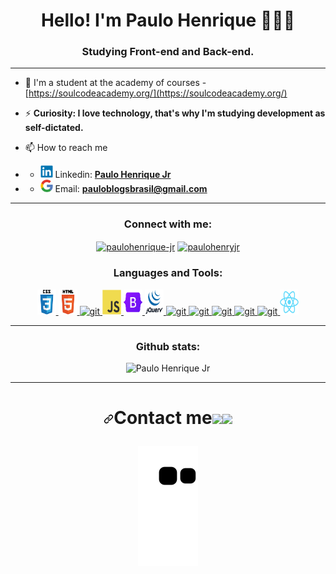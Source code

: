 <h1 align="center">Hello! I'm Paulo Henrique 👩🏻‍💻</h1>
<h3 align="center">Studying Front-end and Back-end.</h3>

---

- 📝 I'm a student at the academy of courses - [https://soulcodeacademy.org/](https://soulcodeacademy.org/)

- ⚡ **Curiosity: I love technology, that's why I'm studying development as self-dictated.**
- 📫 How to reach me
- - <img src="https://raw.githubusercontent.com/devicons/devicon/master/icons/linkedin/linkedin-original.svg" height="20"> Linkedin: **[Paulo Henrique Jr](https://www.linkedin.com/in/paulohenrique-jr/)**
- - <img src="https://raw.githubusercontent.com/devicons/devicon/master/icons/google/google-original.svg" height="20"> Email: **pauloblogsbrasil@gmail.com**

---

<h3 align="center">Connect with me:</h3>
<p align="center">
<a href="https://www.linkedin.com/in/paulohenrique-jr/" target="blank"><img align="center" src="https://cdn.jsdelivr.net/npm/simple-icons@3.0.1/icons/linkedin.svg" alt="paulohenrique-jr" height="20" width="30" /></a>
<a href="https://www.instagram.com/paulohenryjr/" target="blank"><img align="center" src="https://cdn.jsdelivr.net/npm/simple-icons@3.0.1/icons/instagram.svg" alt="paulohenryjr" height="20" width="30" /></a>
</p>

<h3 align="center">Languages and Tools:</h3>
<p align="center"> <a href="https://www.w3schools.com/css/" target="_blank"> <img src="https://raw.githubusercontent.com/devicons/devicon/master/icons/css3/css3-original-wordmark.svg" alt="css3" width="30" height="40"/> </a> 
<a href="https://www.w3.org/html/" target="_blank"> <img src="https://raw.githubusercontent.com/devicons/devicon/master/icons/html5/html5-original-wordmark.svg" alt="html5" width="30" height="40"/> </a> 
<a href="https://git-scm.com/" target="_blank"> <img src="https://www.vectorlogo.zone/logos/git-scm/git-scm-icon.svg" alt="git" width="30" height="40"/> </a>
<a href="https://developer.mozilla.org/en-US/docs/Web/JavaScript" target="_blank"> <img src="https://raw.githubusercontent.com/devicons/devicon/master/icons/javascript/javascript-original.svg" alt="javascript" width="30" height="40"/> </a> 
<a href="https://getbootstrap.com/" target="_blank"> <img src="https://raw.githubusercontent.com/devicons/devicon/00f02ef57fb7601fd1ddcc2fe6fe670fef3ae3e4/icons/bootstrap/bootstrap-original.svg" alt="git" width="30" height="40"/> </a>
<a href="https://jquery.com/" target="_blank"> <img src="https://raw.githubusercontent.com/devicons/devicon/00f02ef57fb7601fd1ddcc2fe6fe670fef3ae3e4/icons/jquery/jquery-original-wordmark.svg" alt="git" width="30" height="40"/> </a>
<a href="https://nodejs.org/en/" target="_blank"> <img src="https://cdn.jsdelivr.net/gh/devicons/devicon/icons/nodejs/nodejs-original-wordmark.svg" alt="git" width="30" height="40"/> </a>
<a href="https://angular.io/" target="_blank"> <img src="https://cdn.jsdelivr.net/gh/devicons/devicon/icons/angularjs/angularjs-plain.svg" alt="git" width="30" height="40"/> </a>
<a href="https://www.mongodb.com/" target="_blank"> <img src="https://cdn.jsdelivr.net/gh/devicons/devicon/icons/mongodb/mongodb-original-wordmark.svg" alt="git" width="30" height="40"/> </a>
<a href="https://www.mysql.com/" target="_blank"> <img src="https://cdn.jsdelivr.net/gh/devicons/devicon/icons/mysql/mysql-original.svg" alt="git" width="30" height="40"/> </a>
<a href="https://www.typescriptlang.org/" target="_blank"> <img src="https://cdn.jsdelivr.net/gh/devicons/devicon/icons/typescript/typescript-plain.svg" alt="git" width="30" height="40"/> </a>
<a href="https://pt-br.reactjs.org/" target="_blank"> <img src="https://raw.githubusercontent.com/devicons/devicon/master/icons/react/react-original.svg" alt="git" width="30" height="40"/> </a>
</p>

---

<h3 align="center">Github stats:</h3>

<p align="center"><img src="https://github-readme-stats.vercel.app/api?username=paulohenriquejr&theme=default&show_icons=true" alt="Paulo Henrique Jr"/></p>

---

<h1 align="center"><a href="https://github.com/paulohenriquejr"></a><a id="user-content-contact-" class="anchor" aria-hidden="true" href="#contact-"><svg class="octicon octicon-link" viewBox="0 0 16 16" version="1.1" width="16" height="16" aria-hidden="true"><path fill-rule="evenodd" d="M7.775 3.275a.75.75 0 001.06 1.06l1.25-1.25a2 2 0 112.83 2.83l-2.5 2.5a2 2 0 01-2.83 0 .75.75 0 00-1.06 1.06 3.5 3.5 0 004.95 0l2.5-2.5a3.5 3.5 0 00-4.95-4.95l-1.25 1.25zm-4.69 9.64a2 2 0 010-2.83l2.5-2.5a2 2 0 012.83 0 .75.75 0 001.06-1.06 3.5 3.5 0 00-4.95 0l-2.5 2.5a3.5 3.5 0 004.95 4.95l1.25-1.25a.75.75 0 00-1.06-1.06l-1.25 1.25a2 2 0 01-2.83 0z"></path></svg></a>Contact me<img src="https://github.com/TheDudeThatCode/TheDudeThatCode/raw/master/Assets/Handshake.gif" height="32px" style="max-width: 100%;"><a href="https://www.linkedin.com/in/paulohenrique-jr/" rel="nofollow"><img src="https://camo.githubusercontent.com/c00f87aeebbec37f3ee0857cc4c20b21fefde8a96caf4744383ebfe44a47fe3f/68747470733a2f2f696d672e736869656c64732e696f2f62616467652f2d4c696e6b6564496e2d2532333030373742353f7374796c653d666f722d7468652d6261646765266c6f676f3d6c696e6b6564696e266c6f676f436f6c6f723d7768697465" data-canonical-src="https://img.shields.io/badge/-LinkedIn-%230077B5?style=for-the-badge&amp;logo=linkedin&amp;logoColor=white" style="max-width: 100%;"></a> 
<p dir="auto"><a target="_blank" rel="noopener noreferrer" href="https://github.com/paulohenriquejr/paulohenriquejr/blob/output/github-contribution-grid-snake.svg"><img src="https://github.com/paulohenriquejr/paulohenriquejr/raw/output/github-contribution-grid-snake.svg" alt="Snake animation" style="max-width: 100%;"></a></h1>


